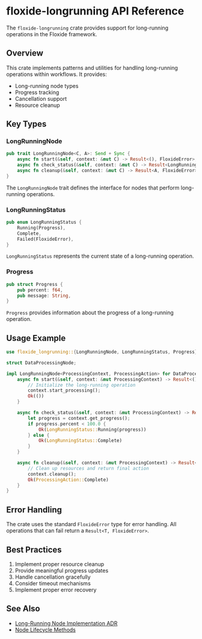 # floxide-longrunning API Reference

The `floxide-longrunning` crate provides support for long-running operations in the Floxide framework.

## Overview

This crate implements patterns and utilities for handling long-running operations within workflows. It provides:

- Long-running node types
- Progress tracking
- Cancellation support
- Resource cleanup

## Key Types

### LongRunningNode

```rust
pub trait LongRunningNode<C, A>: Send + Sync {
    async fn start(&self, context: &mut C) -> Result<(), FloxideError>;
    async fn check_status(&self, context: &mut C) -> Result<LongRunningStatus, FloxideError>;
    async fn cleanup(&self, context: &mut C) -> Result<A, FloxideError>;
}
```

The `LongRunningNode` trait defines the interface for nodes that perform long-running operations.

### LongRunningStatus

```rust
pub enum LongRunningStatus {
    Running(Progress),
    Complete,
    Failed(FloxideError),
}
```

`LongRunningStatus` represents the current state of a long-running operation.

### Progress

```rust
pub struct Progress {
    pub percent: f64,
    pub message: String,
}
```

`Progress` provides information about the progress of a long-running operation.

## Usage Example

```rust
use floxide_longrunning::{LongRunningNode, LongRunningStatus, Progress};

struct DataProcessingNode;

impl LongRunningNode<ProcessingContext, ProcessingAction> for DataProcessingNode {
    async fn start(&self, context: &mut ProcessingContext) -> Result<(), FloxideError> {
        // Initialize the long-running operation
        context.start_processing();
        Ok(())
    }

    async fn check_status(&self, context: &mut ProcessingContext) -> Result<LongRunningStatus, FloxideError> {
        let progress = context.get_progress();
        if progress.percent < 100.0 {
            Ok(LongRunningStatus::Running(progress))
        } else {
            Ok(LongRunningStatus::Complete)
        }
    }

    async fn cleanup(&self, context: &mut ProcessingContext) -> Result<ProcessingAction, FloxideError> {
        // Clean up resources and return final action
        context.cleanup();
        Ok(ProcessingAction::Complete)
    }
}
```

## Error Handling

The crate uses the standard `FloxideError` type for error handling. All operations that can fail return a `Result<T, FloxideError>`.

## Best Practices

1. Implement proper resource cleanup
2. Provide meaningful progress updates
3. Handle cancellation gracefully
4. Consider timeout mechanisms
5. Implement proper error recovery

## See Also

- [Long-Running Node Implementation ADR](../adrs/0022-longrunning-node-implementation.md)
- [Node Lifecycle Methods](../architecture/node-lifecycle-methods.md)
